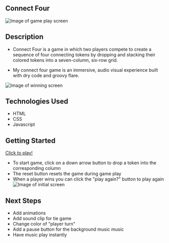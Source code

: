 ## Connect Four 
![Image of game play screen](https://i.imgur.com/qA8FpzC.png)

## Description
- Connect Four is a game in which two players compete to create a sequence of four connecting tokens by dropping and stacking their colored tokens into a seven-column, six-row grid. 

- My connect four game is an immersive, audio visual experience built with dry code and groovy flare.

![Image of winning screen](https://i.imgur.com/ufa9heq.png)

## Technologies Used 
- HTML
- CSS
-  Javascript

## Getting Started 
[Click to play!](https://elizabethmessick.github.io/Connect_Four/)

- To start game, click on a down arrow button to drop a token into the corresponding column 
- The reset button resets the game during game play 
- When a player wins you can click the "play again?" button to play again  
![Image of initial screen](https://i.imgur.com/tzijfjG.png)


## Next Steps
- Add animations
- Add sound clip for tie game 
- Change color of "player turn"
- Add a pause button for the background music music 
- Have music play instantly 

